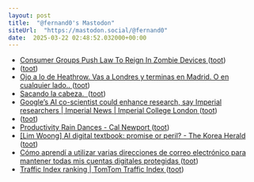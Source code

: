 ```yaml
---
layout: post
title:  "@fernand0's Mastodon"
siteUrl:  "https://mastodon.social/@fernand0"
date:  2025-03-22 02:48:52.032000+00:00
---
```

*  [Consumer Groups Push Law To Reign In Zombie Devices ](https://fighttorepair.substack.com/p/consumer-groups-push-law-to-reig) ([toot](https://mastodon.social/@fernand0/114203802470322074))
*  [ ](https://mastodon.social/@dausacker) ([toot](https://mastodon.social/@fernand0/114202370379934536))
*  [Ojo a lo de Heathrow. Vas a Londres y terminas en Madrid. O en cualquier lado.. ](https://mastodon.social/@fernand0/114202331409454077) ([toot](https://mastodon.social/@fernand0/114202331409454077))
*  [Sacando la cabeza.  ](https://avecesunafoto.wordpress.com/2025/03/21/sacando-la-cabeza) ([toot](https://mastodon.social/@fernand0/114201881348512070))
*  [Google’s AI co-scientist could enhance research, say Imperial researchers \| Imperial News \| Imperial College London ](https://www.imperial.ac.uk/news/261293/googles-ai-co-scientist-could-enhance-research) ([toot](https://mastodon.social/@fernand0/114201830804484579))
*  [ ](https://mastodon.social/@dausacker) ([toot](https://mastodon.social/@fernand0/114201712013856097))
*  [Productivity Rain Dances - Cal Newport ](https://calnewport.com/productivity-rain-dances) ([toot](https://mastodon.social/@fernand0/114201523978106246))
*  [[Lim Woong] AI digital textbook: promise or peril? - The Korea Herald ](https://www.koreaherald.com/article/1001164) ([toot](https://mastodon.social/@fernand0/114201302566853422))
*  [Cómo aprendí a utilizar varias direcciones de correo electrónico para mantener todas mis cuentas digitales protegidas ](https://www.xataka.com/seguridad/como-aprendi-a-utilizar-varias-direcciones-correo-electronico-para-mantener-todas-mis-cuentas-digitales-protegida) ([toot](https://mastodon.social/@fernand0/114201050278240035))
*  [Traffic Index ranking \| TomTom Traffic Index ](https://www.tomtom.com/traffic-index/ranking/?country=E) ([toot](https://mastodon.social/@fernand0/114200374879832513))
